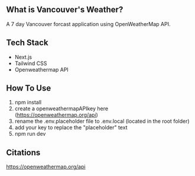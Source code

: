 ## What is Vancouver's Weather?
A 7 day Vancouver forcast application using OpenWeatherMap API.

## Tech Stack
- Next.js
- Tailwind CSS
- Openweathermap API

## How To Use
1. npm install
2. create a openweathermapAPIkey here (https://openweathermap.org/api)
3. rename the .env.placeholder file to .env.local (located in the root folder)
4. add your key to replace the "placeholder" text
5. npm run dev

## Citations
https://openweathermap.org/api
